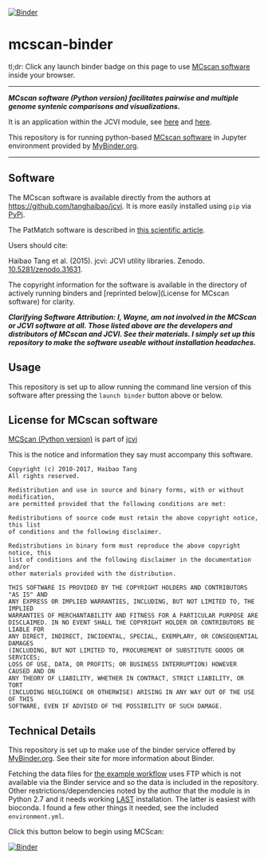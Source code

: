 
[![Binder](http://mybinder.org/badge.svg)](http://beta.mybinder.org/v2/gh/fomightez/mcscan-binder/master)

# mcscan-binder

tl;dr:
Click any launch binder badge on this page to use [MCscan software](https://github.com/tanghaibao/jcvi/wiki/MCscan-(Python-version)) inside your browser.

-----

***MCscan software (Python version) facilitates pairwise and multiple genome syntenic comparisons and visualizations.***

It is an application within the JCVI module, see [here](https://github.com/tanghaibao/jcvi/wiki) and [here](https://github.com/tanghaibao/jcvi).

This repository is for running python-based  [MCscan software](https://github.com/tanghaibao/jcvi/wiki/MCscan-(Python-version)) in Jupyter environment provided by [MyBinder.org](https://mybinder.org/).  

------


Software
--------

The MCscan software is available directly from the authors at <a href="https://github.com/tanghaibao/jcvi">https://github.com/tanghaibao/jcvi</a>. It is more easily installed using `pip` via [PyPi](https://pypi.org/project/jcvi/).

The PatMatch software is described in [this scientific article](https://www.ncbi.nlm.nih.gov/pmc/articles/PMC1160129/).

Users should cite:

Haibao Tang et al. (2015). jcvi: JCVI utility libraries. Zenodo. [10.5281/zenodo.31631](http://dx.doi.org/10.5281/zenodo.31631).

The copyright information for the software is available in the directory of actively running binders and [reprinted below](License for MCscan software) for clarity.

***Clarifying Software Attribution: I, Wayne, am not involved in the MCScan or JCVI software at all. Those listed above are the developers and distributors of MCscan and JCVI. See their materials. I simply set up this repository to make the software useable without installation headaches.***


Usage
-----

This repository is set up to allow running the command line version of this software after pressing the `launch binder` button above or below.


License for MCscan software
---------------------------

[MCScan (Python version)](https://github.com/tanghaibao/jcvi/wiki/MCscan-(Python-version)) is part of [jcvi]()

This is the notice and information they say must accompany this software.
```
Copyright (c) 2010-2017, Haibao Tang
All rights reserved.

Redistribution and use in source and binary forms, with or without modification,
are permitted provided that the following conditions are met:

Redistributions of source code must retain the above copyright notice, this list
of conditions and the following disclaimer.

Redistributions in binary form must reproduce the above copyright notice, this
list of conditions and the following disclaimer in the documentation and/or
other materials provided with the distribution.

THIS SOFTWARE IS PROVIDED BY THE COPYRIGHT HOLDERS AND CONTRIBUTORS "AS IS" AND
ANY EXPRESS OR IMPLIED WARRANTIES, INCLUDING, BUT NOT LIMITED TO, THE IMPLIED
WARRANTIES OF MERCHANTABILITY AND FITNESS FOR A PARTICULAR PURPOSE ARE
DISCLAIMED. IN NO EVENT SHALL THE COPYRIGHT HOLDER OR CONTRIBUTORS BE LIABLE FOR
ANY DIRECT, INDIRECT, INCIDENTAL, SPECIAL, EXEMPLARY, OR CONSEQUENTIAL DAMAGES
(INCLUDING, BUT NOT LIMITED TO, PROCUREMENT OF SUBSTITUTE GOODS OR SERVICES;
LOSS OF USE, DATA, OR PROFITS; OR BUSINESS INTERRUPTION) HOWEVER CAUSED AND ON
ANY THEORY OF LIABILITY, WHETHER IN CONTRACT, STRICT LIABILITY, OR TORT
(INCLUDING NEGLIGENCE OR OTHERWISE) ARISING IN ANY WAY OUT OF THE USE OF THIS
SOFTWARE, EVEN IF ADVISED OF THE POSSIBILITY OF SUCH DAMAGE.
```

Technical Details
-----------------

This repository is set up to make use of the binder service offered by [MyBinder.org](https://mybinder.org/). See their site for more information about Binder.

Fetching the data files for [the example workflow](https://github.com/tanghaibao/jcvi/wiki/MCscan-(Python-version)) uses FTP which is not available via the Binder service and so the data is included in the repository.
Other restrictions/dependencies noted by the author that the module is in Python 2.7 and it needs working [LAST](http://last.cbrc.jp/) installation. The latter is easiest with bioconda. I found a few other things it needed, see the included `environment.yml`.

Click this button below to begin using MCScan:

[![Binder](http://mybinder.org/badge.svg)](http://beta.mybinder.org/v2/gh/fomightez/mcscan-binder/master)
